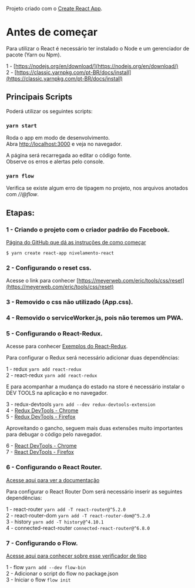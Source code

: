 Projeto criado com o [Create React App](https://github.com/facebook/create-react-app).

# Antes de começar

Para utilizar o React é necessário ter instalado o Node e um gerenciador de pacote (Yarn ou Npm).

1 - [https://nodejs.org/en/download/](https://nodejs.org/en/download/)<br/>
2 - [https://classic.yarnpkg.com/pt-BR/docs/install](https://classic.yarnpkg.com/pt-BR/docs/install)

## Principais Scripts

Poderá utilizar os seguintes scripts:

### `yarn start`

Roda o app em modo de desenvolvimento.<br />
Abra [http://localhost:3000](http://localhost:3000) e veja no navegador.

A página será recarregada ao editar o código fonte.<br />
Observe os erros e alertas pelo console.

### `yarn flow`

Verifica se existe algum erro de tipagem no projeto, nos arquivos anotados com _//@flow_.

## Etapas:

### 1 - Criando o projeto com o criador padrão do Facebook.
[Página do GitHub que dá as instruções de como começar](https://github.com/facebook/create-react-app)

```
$ yarn create react-app nivelamento-react
```

### 2 - Configurando o reset css.
Acesse o link para conhecer [https://meyerweb.com/eric/tools/css/reset](https://meyerweb.com/eric/tools/css/reset)

### 3 - Removido o css não utilizado (App.css).

### 4 - Removido o serviceWorker.js, pois não teremos um PWA.

### 5 - Configurando o React-Redux.
Acesse para conhecer [Exemplos do React-Redux](https://redux.js.org/basics/example).

Para configurar o Redux será necessário adicionar duas dependências:

1 - redux `yarn add react-redux`<br/>
2 - react-redux `yarn add react-redux`

E para acompanhar a mudança do estado na store é necessário instalar o DEV TOOLS na aplicação e no navegador.

3 - redux-devtools `yarn add --dev redux-devtools-extension`<br/>
4 - [Redux DevTools - Chrome](https://chrome.google.com/webstore/detail/redux-devtools/lmhkpmbekcpmknklioeibfkpmmfibljd?hl=pt-BR)<br/>
5 - [Redux DevTools - Firefox](https://addons.mozilla.org/pt-BR/firefox/addon/reduxdevtools/?src=search)

Aproveitando o gancho, seguem mais duas extensões muito importantes para debugar o código pelo navegador.

6 - [React DevTools - Chrome](https://addons.mozilla.org/pt-BR/firefox/addon/react-devtools/?src=search)<br/>
7 - [React DevTools - Firefox](https://chrome.google.com/webstore/detail/react-developer-tools/fmkadmapgofadopljbjfkapdkoienihi)

### 6 - Configurando o React Router.
[Acesse aqui para ver a documentação](https://reactrouter.com/web/guides/quick-start)

Para configurar o React Router Dom será necessário inserir as seguintes dependências:

1 - react-router `yarn add -T react-router@^5.2.0`<br/>
2 - react-router-dom `yarn add -T react-router-dom@^5.2.0`<br/>
3 - history `yarn add -T history@^4.10.1`<br/>
4 - connected-react-router `connected-react-router@^6.8.0`

### 7 - Configurando o Flow.
[Acesse aqui para conhecer sobre esse verificador de tipo](https://flow.org/en/)

1 - flow `yarn add --dev flow-bin`<br/>
2 - Adicionar o script do flow no package.json<br/>
3 - Iniciar o flow `flow init`

